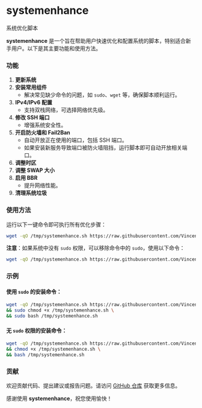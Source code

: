 # systemenhance
系统优化脚本

**systemenhance** 是一个旨在帮助用户快速优化和配置系统的脚本，特别适合新手用户。以下是其主要功能和使用方法。

### 功能

1. **更新系统**
2. **安装常用组件**
   - 解决常见缺少命令的问题，如 `sudo`、`wget` 等，确保脚本顺利运行。
3. **IPv4/IPv6 配置**
   - 支持双栈网络，可选择网络优先级。
4. **修改 SSH 端口**
   - 增强系统安全性。
5. **开启防火墙和 Fail2Ban**
   - 自动开放正在使用的端口，包括 SSH 端口。
   - 如果安装新服务导致端口被防火墙阻挡，运行脚本即可自动开放相关端口。
6. **调整时区**
7. **调整 SWAP 大小**
8. **启用 BBR**
   - 提升网络性能。
9. **清理系统垃圾**

### 使用方法

运行以下一键命令即可执行所有优化步骤：

```bash
wget -qO /tmp/systemenhance.sh https://raw.githubusercontent.com/Vincentkeio/systemenhance/refs/heads/main/systemenhance.sh && sudo chmod +x /tmp/systemenhance.sh && sudo bash /tmp/systemenhance.sh
```

**注意**：如果系统中没有 `sudo` 权限，可以移除命令中的 `sudo`，使用以下命令：

```bash
wget -qO /tmp/systemenhance.sh https://raw.githubusercontent.com/Vincentkeio/systemenhance/refs/heads/main/systemenhance.sh && chmod +x /tmp/systemenhance.sh && bash /tmp/systemenhance.sh
```

### 示例

#### 使用 `sudo` 的安装命令：

```bash
wget -qO /tmp/systemenhance.sh https://raw.githubusercontent.com/Vincentkeio/systemenhance/refs/heads/main/systemenhance.sh \
&& sudo chmod +x /tmp/systemenhance.sh \
&& sudo bash /tmp/systemenhance.sh
```

#### 无 `sudo` 权限的安装命令：

```bash
wget -qO /tmp/systemenhance.sh https://raw.githubusercontent.com/Vincentkeio/systemenhance/refs/heads/main/systemenhance.sh \
&& chmod +x /tmp/systemenhance.sh \
&& bash /tmp/systemenhance.sh
```

### 贡献

欢迎贡献代码、提出建议或报告问题。请访问 [GitHub 仓库](https://github.com/Vincentkeio/systemenhance) 获取更多信息。

感谢使用 **systemenhance**，祝您使用愉快！
